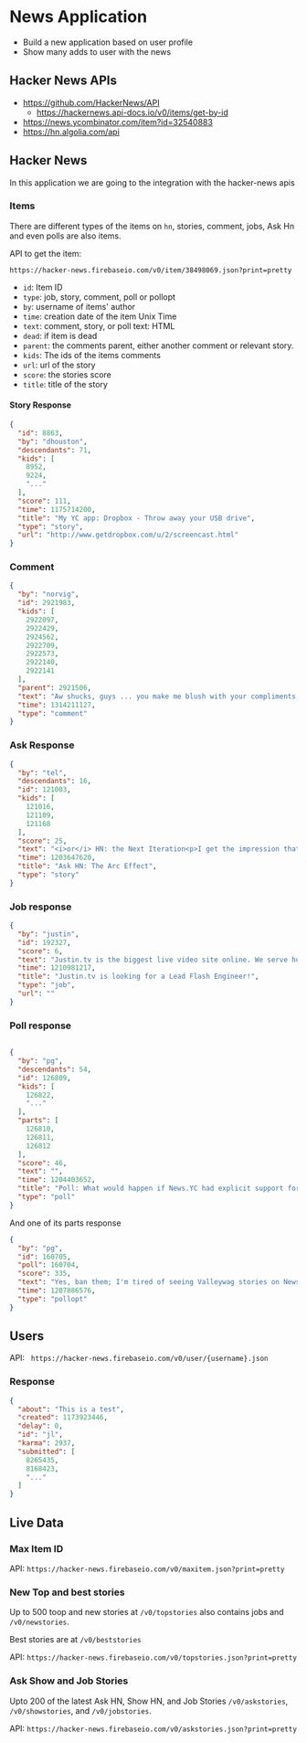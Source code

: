 # News Application

- Build a new application based on user profile
- Show many adds to user with the news

## Hacker News APIs

- https://github.com/HackerNews/API
    - https://hackernews.api-docs.io/v0/items/get-by-id
- https://news.ycombinator.com/item?id=32540883
- https://hn.algolia.com/api

## Hacker News

In this application we are going to the integration with the hacker-news apis

### Items

There are different types of the items on `hn`, stories, comment, jobs, Ask Hn and even polls are also items.

API to get the item:

```shell
https://hacker-news.firebaseio.com/v0/item/38498069.json?print=pretty
```

- `id`: Item ID
- `type`: job, story, comment, poll or pollopt
- `by`: username of items' author
- `time`: creation date of the item Unix Time
- `text`: comment, story, or poll text: HTML
- `dead`: if item is dead
- `parent`: the comments parent, either another comment or relevant story.
- `kids`: The ids of the items comments
- `url`: url of the story
- `score`: the stories score
- `title`: title of the story

#### Story Response

```json
{
  "id": 8863,
  "by": "dhouston",
  "descendants": 71,
  "kids": [
    8952,
    9224,
    "..."
  ],
  "score": 111,
  "time": 1175714200,
  "title": "My YC app: Dropbox - Throw away your USB drive",
  "type": "story",
  "url": "http://www.getdropbox.com/u/2/screencast.html"
}
```

### Comment

```json
{
  "by": "norvig",
  "id": 2921983,
  "kids": [
    2922097,
    2922429,
    2924562,
    2922709,
    2922573,
    2922140,
    2922141
  ],
  "parent": 2921506,
  "text": "Aw shucks, guys ... you make me blush with your compliments.<p>Tell you what, Ill make a deal: I'll keep writing if you keep reading. K?",
  "time": 1314211127,
  "type": "comment"
}
```

### Ask Response

```json
{
  "by": "tel",
  "descendants": 16,
  "id": 121003,
  "kids": [
    121016,
    121109,
    121168
  ],
  "score": 25,
  "text": "<i>or</i> HN: the Next Iteration<p>I get the impression that with Arc being released a lot of people who never had time for HN before are suddenly dropping in more often. (PG: what are the numbers on this? I'm envisioning a spike.)<p>Not to say that isn't great, but I'm wary of Diggification. Between links comparing programming to sex and a flurry of gratuitous, ostentatious  adjectives in the headlines it's a bit concerning.<p>80% of the stuff that makes the front page is still pretty awesome, but what's in place to keep the signal/noise ratio high? Does the HN model still work as the community scales? What's in store for (++ HN)?",
  "time": 1203647620,
  "title": "Ask HN: The Arc Effect",
  "type": "story"
}
```

### Job response

```json
{
  "by": "justin",
  "id": 192327,
  "score": 6,
  "text": "Justin.tv is the biggest live video site online. We serve hundreds of thousands of video streams a day, and have supported up to 50k live concurrent viewers. Our site is growing every week, and we just added a 10 gbps line to our colo. Our unique visitors are up 900% since January.<p>There are a lot of pieces that fit together to make Justin.tv work: our video cluster, IRC server, our web app, and our monitoring and search services, to name a few. A lot of our website is dependent on Flash, and we're looking for talented Flash Engineers who know AS2 and AS3 very well who want to be leaders in the development of our Flash.<p>Responsibilities<p><pre><code>    * Contribute to product design and implementation discussions\n    * Implement projects from the idea phase to production\n    * Test and iterate code before and after production release \n</code></pre>\nQualifications<p><pre><code>    * You should know AS2, AS3, and maybe a little be of Flex.\n    * Experience building web applications.\n    * A strong desire to work on website with passionate users and ideas for how to improve it.\n    * Experience hacking video streams, python, Twisted or rails all a plus.\n</code></pre>\nWhile we're growing rapidly, Justin.tv is still a small, technology focused company, built by hackers for hackers. Seven of our ten person team are engineers or designers. We believe in rapid development, and push out new code releases every week. We're based in a beautiful office in the SOMA district of SF, one block from the caltrain station. If you want a fun job hacking on code that will touch a lot of people, JTV is for you.<p>Note: You must be physically present in SF to work for JTV. Completing the technical problem at <a href=\"http://www.justin.tv/problems/bml\" rel=\"nofollow\">http://www.justin.tv/problems/bml</a> will go a long way with us. Cheers!",
  "time": 1210981217,
  "title": "Justin.tv is looking for a Lead Flash Engineer!",
  "type": "job",
  "url": ""
}
```

### Poll response

```json

{
  "by": "pg",
  "descendants": 54,
  "id": 126809,
  "kids": [
    126822,
    "..."
  ],
  "parts": [
    126810,
    126811,
    126812
  ],
  "score": 46,
  "text": "",
  "time": 1204403652,
  "title": "Poll: What would happen if News.YC had explicit support for polls?",
  "type": "poll"
}
```

And one of its parts response

```json
{
  "by": "pg",
  "id": 160705,
  "poll": 160704,
  "score": 335,
  "text": "Yes, ban them; I'm tired of seeing Valleywag stories on News.YC.",
  "time": 1207886576,
  "type": "pollopt"
}
```

## Users

API: ` https://hacker-news.firebaseio.com/v0/user/{username}.json`

### Response

```json
{
  "about": "This is a test",
  "created": 1173923446,
  "delay": 0,
  "id": "jl",
  "karma": 2937,
  "submitted": [
    8265435,
    8168423,
    "..."
  ]
}
```

## Live Data

### Max Item ID

API: `https://hacker-news.firebaseio.com/v0/maxitem.json?print=pretty`

### New Top and best stories

Up to 500 toop and new stories at `/v0/topstories` also contains jobs and `/v0/newstories`.

Best stories are at `/v0/beststories`

API: `https://hacker-news.firebaseio.com/v0/topstories.json?print=pretty`

### Ask Show and Job Stories

Upto 200 of the latest Ask HN, Show HN, and Job Stories `/v0/askstories`, `/v0/showstories`,
and `/v0/jobstories`.

API: `https://hacker-news.firebaseio.com/v0/askstories.json?print=pretty`

